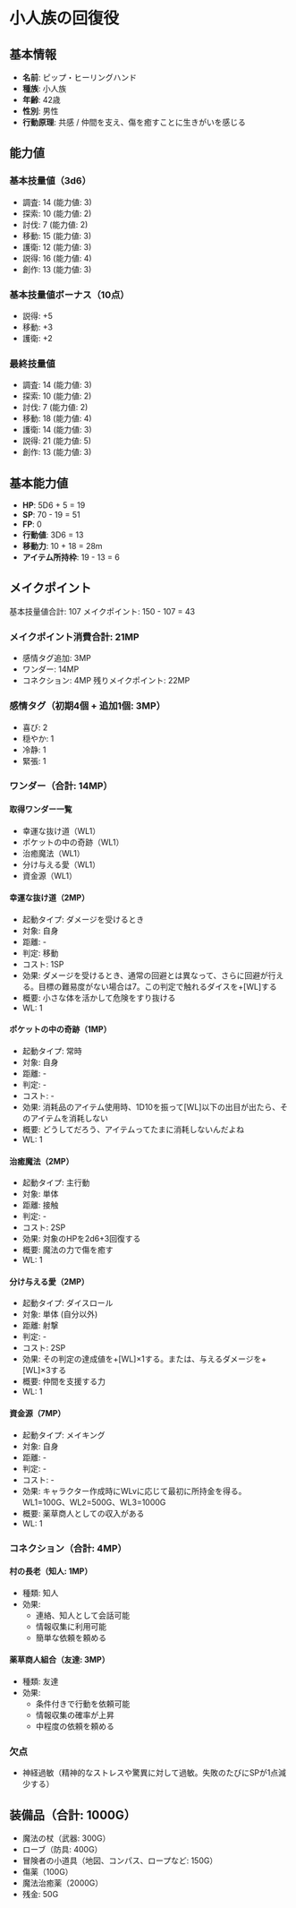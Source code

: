 # 小人族の回復役

## 基本情報
- **名前**: ピップ・ヒーリングハンド
- **種族**: 小人族
- **年齢**: 42歳
- **性別**: 男性
- **行動原理**: 共感 / 仲間を支え、傷を癒すことに生きがいを感じる

## 能力値
### 基本技量値（3d6）
- 調査: 14 (能力値: 3)
- 探索: 10 (能力値: 2)
- 討伐: 7 (能力値: 2)
- 移動: 15 (能力値: 3)
- 護衛: 12 (能力値: 3)
- 説得: 16 (能力値: 4)
- 創作: 13 (能力値: 3)

### 基本技量値ボーナス（10点）
- 説得: +5
- 移動: +3
- 護衛: +2

### 最終技量値
- 調査: 14 (能力値: 3)
- 探索: 10 (能力値: 2)
- 討伐: 7 (能力値: 2)
- 移動: 18 (能力値: 4)
- 護衛: 14 (能力値: 3)
- 説得: 21 (能力値: 5)
- 創作: 13 (能力値: 3)

## 基本能力値
- **HP**: 5D6 + 5 = 19
- **SP**: 70 - 19 = 51
- **FP**: 0
- **行動値**: 3D6 = 13
- **移動力**: 10 + 18 = 28m
- **アイテム所持枠**: 19 - 13 = 6

## メイクポイント
基本技量値合計: 107
メイクポイント: 150 - 107 = 43

### メイクポイント消費合計: 21MP
- 感情タグ追加: 3MP
- ワンダー: 14MP
- コネクション: 4MP
残りメイクポイント: 22MP

### 感情タグ（初期4個 + 追加1個: 3MP）
- 喜び: 2
- 穏やか: 1
- 冷静: 1
- 緊張: 1

### ワンダー（合計: 14MP）

#### 取得ワンダー一覧
- 幸運な抜け道（WL1）
- ポケットの中の奇跡（WL1）
- 治癒魔法（WL1）
- 分け与える愛（WL1）
- 資金源（WL1）

#### 幸運な抜け道（2MP）
- 起動タイプ: ダメージを受けるとき
- 対象: 自身
- 距離: -
- 判定: 移動
- コスト: 1SP
- 効果: ダメージを受けるとき、通常の回避とは異なって、さらに回避が行える。目標の難易度がない場合は7。この判定で触れるダイスを+[WL]する
- 概要: 小さな体を活かして危険をすり抜ける
- WL: 1

#### ポケットの中の奇跡（1MP）
- 起動タイプ: 常時
- 対象: 自身
- 距離: -
- 判定: -
- コスト: -
- 効果: 消耗品のアイテム使用時、1D10を振って[WL]以下の出目が出たら、そのアイテムを消耗しない
- 概要: どうしてだろう、アイテムってたまに消耗しないんだよね
- WL: 1

#### 治癒魔法（2MP）
- 起動タイプ: 主行動
- 対象: 単体
- 距離: 接触
- 判定: -
- コスト: 2SP
- 効果: 対象のHPを2d6+3回復する
- 概要: 魔法の力で傷を癒す
- WL: 1

#### 分け与える愛（2MP）
- 起動タイプ: ダイスロール
- 対象: 単体 (自分以外)
- 距離: 射撃
- 判定: -
- コスト: 2SP
- 効果: その判定の達成値を+[WL]×1する。または、与えるダメージを+[WL]×3する
- 概要: 仲間を支援する力
- WL: 1

#### 資金源（7MP）
- 起動タイプ: メイキング
- 対象: 自身
- 距離: -
- 判定: -
- コスト: -
- 効果: キャラクター作成時にWLvに応じて最初に所持金を得る。WL1=100G、WL2=500G、WL3=1000G
- 概要: 薬草商人としての収入がある
- WL: 1

### コネクション（合計: 4MP）
#### 村の長老（知人: 1MP）
- 種類: 知人
- 効果:
  - 連絡、知人として会話可能
  - 情報収集に利用可能
  - 簡単な依頼を頼める

#### 薬草商人組合（友達: 3MP）
- 種類: 友達
- 効果:
  - 条件付きで行動を依頼可能
  - 情報収集の確率が上昇
  - 中程度の依頼を頼める

### 欠点
- 神経過敏（精神的なストレスや驚異に対して過敏。失敗のたびにSPが1点減少する）

## 装備品（合計: 1000G）
- 魔法の杖（武器: 300G）
- ローブ（防具: 400G）
- 冒険者の小道具（地図、コンパス、ロープなど: 150G）
- 傷薬（100G）
- 魔法治癒薬（2000G）
- 残金: 50G
